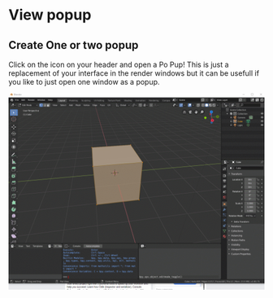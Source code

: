 # View popup

## Create One or two popup

Click on the icon on your header and open a Po Pup!
  This is just a replacement of your interface in the render windows but it can be usefull if you like to just open one window as a popup.

![](https://raw.githubusercontent.com/MatthisPralat/Blender-Addon/master/view_popup/QuickPopup/Quick_Popup.gif)
